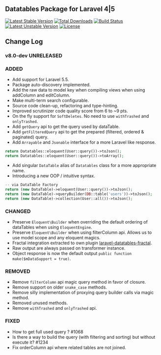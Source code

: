 ## Datatables Package for Laravel 4|5

[![Latest Stable Version](https://poser.pugx.org/yajra/laravel-datatables-oracle/v/stable.png)](https://packagist.org/packages/yajra/laravel-datatables-oracle)
[![Total Downloads](https://poser.pugx.org/yajra/laravel-datatables-oracle/downloads.png)](https://packagist.org/packages/yajra/laravel-datatables-oracle)
[![Build Status](https://travis-ci.org/yajra/laravel-datatables.png?branch=master)](https://travis-ci.org/yajra/laravel-datatables)
[![Latest Unstable Version](https://poser.pugx.org/yajra/laravel-datatables-oracle/v/unstable.svg)](https://packagist.org/packages/yajra/laravel-datatables-oracle)
[![License](https://poser.pugx.org/yajra/laravel-datatables-oracle/license.svg)](https://packagist.org/packages/yajra/laravel-datatables-oracle)

## Change Log

### v8.0-dev UNRELEASED
### ADDED
- Add support for Laravel 5.5.
- Package auto-discovery implemented.
- Add the raw data to model key when compiling views when using addColumn and editColumn.
- Make multi-term search configurable.
- Source code clean-up, refactoring and type-hinting.
- Improved scrutinizer code quality score from 6 to ~9 pts.
- On the fly support for `SoftDeletes`. No need to use `withTrashed` and `onlyTrashed`.
- Add `getQuery` api to get the query used by dataTable.
- Add `getFilteredQuery` api to get the prepared (filtered, ordered & paginated) query.
- Add `Arrayable` and `Jsonable` interface for a more Laravel like response.
```php
return Datatables::eloquent(User::query())->toJson();
return Datatables::eloquent(User::query())->toArray();
```
- Add singular `DataTable` alias of `Datatables` class for a more appropriate name.
- Introducing a new OOP / intuitive syntax.
```php
-- via DataTable Factory
return (new DataTable)->eloquent(User::query())->toJson();
return (new DataTable)->queryBuilder(DB::table('users'))->toJson();
return (new DataTable)->collection(User::all())->toJson();
```

### CHANGED
- Preserve `Eloquent\Builder` when overriding the default ordering of dataTables when using `EloquentEngine`.
- Preserve `Eloquent\Builder` when using filterColumn api. Allows us to use model scope and any eloquent magics.
- Fractal integration extracted to own plugin [laravel-datatables-fractal](https://github.com/yajra/laravel-datatables-fractal).
- Raw output are always passed on transformer instance.
- Object response is now the default output `public function make($mDataSupport = true)`.

### REMOVED
- Remove `filterColumn` api magic query method in favor of closure.
- Remove support on older `snake_case` methods.
- Remove silly implementation of proxying query builder calls via magic method. 
- Removed unused methods.
- Remove `withTrashed` and `onlyTrashed` api.

### FIXED
- How to get full used query ? #1068
- Is there a way to build the query (with filtering and sorting) but without execute it? #1234 
- Fix orderColumn api where related tables are not joined. 
